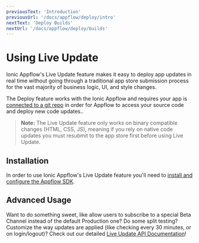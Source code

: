 ```yaml
---
previousText: 'Introduction'
previousUrl: '/docs/appflow/deploy/intro'
nextText: 'Deploy Builds'
nextUrl: '/docs/appflow/deploy/builds'
---
```


# Using Live Update

Ionic Appflow's Live Update feature makes it easy to deploy app updates in real time without going through a traditional app store submission process for the vast majority of business logic, UI, and style changes.

The Deploy feature works with the Ionic Appflow and requires your app is [connected to a git repo](/docs/appflow/quickstart/connect/) in order for Appflow to access your source code and deploy new code updates..

<blockquote>
  
<b>Note:</b> The Live Update feature only works on binary compatible changes (HTML, CSS, JS), meaning if you rely on native code updates you must resubmit to the app store first before using Live Update.
</blockquote>

## Installation

In order to use Ionic Appflow's Live Update feature you'll need to [install and configure the Appflow SDK](/docs/appflow/quickstart/installation).

## Advanced Usage

Want to do something sweet, like allow users to subscribe to a special Beta Channel instead of the default Production one? Do some split testing? Customize the way updates are applied (like checking every 30 minutes, or on login/logout)? Check out our detailed [Live Update API Documentation](/docs/appflow/deploy/api)!